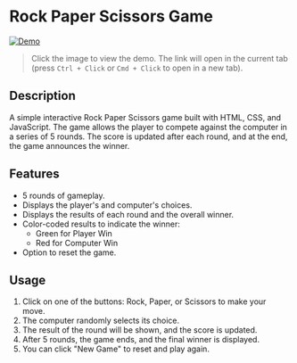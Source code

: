 # Rock Paper Scissors Game

[![Demo](https://github.com/user-attachments/assets/51189074-e781-4d52-9940-3d4b226f220b)](https://reliable-sawine-bbb75b.netlify.app/)

> Click the image to view the demo. The link will open in the current tab (press `Ctrl + Click` or `Cmd + Click` to open in a new tab).


## Description

A simple interactive Rock Paper Scissors game built with HTML, CSS, and JavaScript. The game allows the player to compete against the computer in a series of 5 rounds. The score is updated after each round, and at the end, the game announces the winner.

## Features

- 5 rounds of gameplay.
- Displays the player's and computer's choices.
- Displays the results of each round and the overall winner.
- Color-coded results to indicate the winner: 
  - Green for Player Win
  - Red for Computer Win
- Option to reset the game.

## Usage

1. Click on one of the buttons: Rock, Paper, or Scissors to make your move.
2. The computer randomly selects its choice.
3. The result of the round will be shown, and the score is updated.
4. After 5 rounds, the game ends, and the final winner is displayed.
5. You can click "New Game" to reset and play again.
